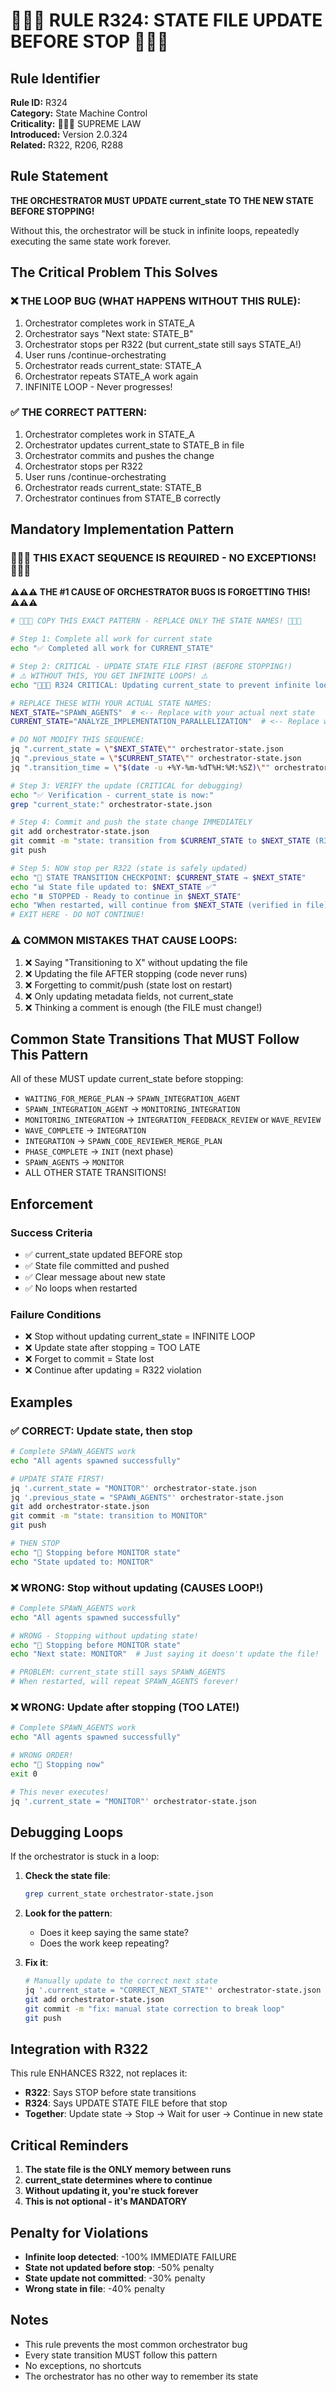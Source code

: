 # 🔴🔴🔴 RULE R324: STATE FILE UPDATE BEFORE STOP 🔴🔴🔴

## Rule Identifier
**Rule ID:** R324  
**Category:** State Machine Control  
**Criticality:** 🔴🔴🔴 SUPREME LAW  
**Introduced:** Version 2.0.324  
**Related:** R322, R206, R288

## Rule Statement

**THE ORCHESTRATOR MUST UPDATE current_state TO THE NEW STATE BEFORE STOPPING!**

Without this, the orchestrator will be stuck in infinite loops, repeatedly executing the same state work forever.

## The Critical Problem This Solves

### ❌ THE LOOP BUG (WHAT HAPPENS WITHOUT THIS RULE):
1. Orchestrator completes work in STATE_A
2. Orchestrator says "Next state: STATE_B" 
3. Orchestrator stops per R322 (but current_state still says STATE_A!)
4. User runs /continue-orchestrating
5. Orchestrator reads current_state: STATE_A
6. Orchestrator repeats STATE_A work again
7. INFINITE LOOP - Never progresses!

### ✅ THE CORRECT PATTERN:
1. Orchestrator completes work in STATE_A
2. Orchestrator updates current_state to STATE_B in file
3. Orchestrator commits and pushes the change
4. Orchestrator stops per R322
5. User runs /continue-orchestrating
6. Orchestrator reads current_state: STATE_B
7. Orchestrator continues from STATE_B correctly

## Mandatory Implementation Pattern

### 🔴🔴🔴 THIS EXACT SEQUENCE IS REQUIRED - NO EXCEPTIONS! 🔴🔴🔴

**⚠️⚠️⚠️ THE #1 CAUSE OF ORCHESTRATOR BUGS IS FORGETTING THIS! ⚠️⚠️⚠️**

```bash
# 🚨🚨🚨 COPY THIS EXACT PATTERN - REPLACE ONLY THE STATE NAMES! 🚨🚨🚨

# Step 1: Complete all work for current state
echo "✅ Completed all work for CURRENT_STATE"

# Step 2: CRITICAL - UPDATE STATE FILE FIRST (BEFORE STOPPING!)
# ⚠️ WITHOUT THIS, YOU GET INFINITE LOOPS! ⚠️
echo "🔴🔴🔴 R324 CRITICAL: Updating current_state to prevent infinite loop..."

# REPLACE THESE WITH YOUR ACTUAL STATE NAMES:
NEXT_STATE="SPAWN_AGENTS"  # <-- Replace with your actual next state
CURRENT_STATE="ANALYZE_IMPLEMENTATION_PARALLELIZATION"  # <-- Replace with current

# DO NOT MODIFY THIS SEQUENCE:
jq ".current_state = \"$NEXT_STATE\"" orchestrator-state.json
jq ".previous_state = \"$CURRENT_STATE\"" orchestrator-state.json
jq ".transition_time = \"$(date -u +%Y-%m-%dT%H:%M:%SZ)\"" orchestrator-state.json

# Step 3: VERIFY the update (CRITICAL for debugging)
echo "✅ Verification - current_state is now:"
grep "current_state:" orchestrator-state.json

# Step 4: Commit and push the state change IMMEDIATELY
git add orchestrator-state.json
git commit -m "state: transition from $CURRENT_STATE to $NEXT_STATE (R324/R322)"
git push

# Step 5: NOW stop per R322 (state is safely updated)
echo "🛑 STATE TRANSITION CHECKPOINT: $CURRENT_STATE → $NEXT_STATE"
echo "📊 State file updated to: $NEXT_STATE ✅"
echo "⏸️ STOPPED - Ready to continue in $NEXT_STATE"
echo "When restarted, will continue from $NEXT_STATE (verified in file)"
# EXIT HERE - DO NOT CONTINUE!
```

### ⚠️ COMMON MISTAKES THAT CAUSE LOOPS:
1. ❌ Saying "Transitioning to X" without updating the file
2. ❌ Updating the file AFTER stopping (code never runs)
3. ❌ Forgetting to commit/push (state lost on restart)
4. ❌ Only updating metadata fields, not current_state
5. ❌ Thinking a comment is enough (the FILE must change!)

## Common State Transitions That MUST Follow This Pattern

All of these MUST update current_state before stopping:

- `WAITING_FOR_MERGE_PLAN` → `SPAWN_INTEGRATION_AGENT`
- `SPAWN_INTEGRATION_AGENT` → `MONITORING_INTEGRATION`
- `MONITORING_INTEGRATION` → `INTEGRATION_FEEDBACK_REVIEW` or `WAVE_REVIEW`
- `WAVE_COMPLETE` → `INTEGRATION`
- `INTEGRATION` → `SPAWN_CODE_REVIEWER_MERGE_PLAN`
- `PHASE_COMPLETE` → `INIT` (next phase)
- `SPAWN_AGENTS` → `MONITOR`
- ALL OTHER STATE TRANSITIONS!

## Enforcement

### Success Criteria
- ✅ current_state updated BEFORE stop
- ✅ State file committed and pushed
- ✅ Clear message about new state
- ✅ No loops when restarted

### Failure Conditions
- ❌ Stop without updating current_state = INFINITE LOOP
- ❌ Update state after stopping = TOO LATE
- ❌ Forget to commit = State lost
- ❌ Continue after updating = R322 violation

## Examples

### ✅ CORRECT: Update state, then stop
```bash
# Complete SPAWN_AGENTS work
echo "All agents spawned successfully"

# UPDATE STATE FIRST!
jq '.current_state = "MONITOR"' orchestrator-state.json
jq '.previous_state = "SPAWN_AGENTS"' orchestrator-state.json
git add orchestrator-state.json
git commit -m "state: transition to MONITOR"
git push

# THEN STOP
echo "🛑 Stopping before MONITOR state"
echo "State updated to: MONITOR"
```

### ❌ WRONG: Stop without updating (CAUSES LOOP!)
```bash
# Complete SPAWN_AGENTS work
echo "All agents spawned successfully"

# WRONG - Stopping without updating state!
echo "🛑 Stopping before MONITOR state"
echo "Next state: MONITOR"  # Just saying it doesn't update the file!

# PROBLEM: current_state still says SPAWN_AGENTS
# When restarted, will repeat SPAWN_AGENTS forever!
```

### ❌ WRONG: Update after stopping (TOO LATE!)
```bash
# Complete SPAWN_AGENTS work
echo "All agents spawned successfully"

# WRONG ORDER!
echo "🛑 Stopping now"
exit 0

# This never executes!
jq '.current_state = "MONITOR"' orchestrator-state.json
```

## Debugging Loops

If the orchestrator is stuck in a loop:

1. **Check the state file**:
   ```bash
   grep current_state orchestrator-state.json
   ```

2. **Look for the pattern**:
   - Does it keep saying the same state?
   - Does the work keep repeating?

3. **Fix it**:
   ```bash
   # Manually update to the correct next state
   jq '.current_state = "CORRECT_NEXT_STATE"' orchestrator-state.json
   git add orchestrator-state.json
   git commit -m "fix: manual state correction to break loop"
   git push
   ```

## Integration with R322

This rule ENHANCES R322, not replaces it:

- **R322**: Says STOP before state transitions
- **R324**: Says UPDATE STATE FILE before that stop
- **Together**: Update state → Stop → Wait for user → Continue in new state

## Critical Reminders

1. **The state file is the ONLY memory between runs**
2. **current_state determines where to continue**
3. **Without updating it, you're stuck forever**
4. **This is not optional - it's MANDATORY**

## Penalty for Violations

- **Infinite loop detected**: -100% IMMEDIATE FAILURE
- **State not updated before stop**: -50% penalty
- **State update not committed**: -30% penalty
- **Wrong state in file**: -40% penalty

## Notes

- This rule prevents the most common orchestrator bug
- Every state transition MUST follow this pattern
- No exceptions, no shortcuts
- The orchestrator has no other way to remember its state